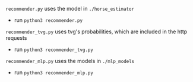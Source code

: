 `recommender.py` uses the model in `./horse_estimator`
- run `python3 recommender.py`

`recommender_tvg.py` uses tvg's probabilities, which are included in the http requests
- run `python3 recommender_tvg.py`

`recommender_mlp.py` uses the models in `./mlp_models`
- run `python3 recommender_mlp.py`